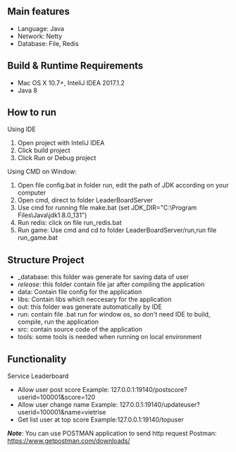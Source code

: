 Main features
-------------
   * Language: Java
   * Network: Netty
   * Database: File, Redis

Build & Runtime Requirements
------------------
* Mac OS X 10.7+, InteliJ IDEA 2017.1.2
* Java 8

How to run
--------------------
Using IDE
1) Open project with InteliJ IDEA
2) Click build project
3) Click Run or Debug project

Using CMD on Window:
1) Open file config.bat in folder run, edit the path of JDK according on your computer
2) Open cmd, direct to folder LeaderBoardServer
3) Use cmd for running file make.bat
(set JDK_DIR="C:\Program Files\Java\jdk1.8.0_131")
4) Run redis: click on file run_redis.bat
5) Run game: Use cmd and cd to folder LeaderBoardServer/run,run file run_game.bat

Structure Project
--------------------
* _database: this folder was generate for saving data of user
* _release_: this folder contain file jar after compiling the application
* data: Contain file config for the application
* libs: Contain libs which neccesary for the application
* out: this folder was generate automatically by IDE
* run: contain file .bat run for window os, so don't need IDE to build, compile, run the application
* src: contain source code of the application
* tools: some tools is needed when running on local environment

Functionality
-------------
Service Leaderboard
- Allow user post score
Example: 127.0.0.1:19140/postscore?userid=100001&score=120
- Allow user change name
Example: 127.0.0.1:19140/updateuser?userid=100001&name=vietrise
- Get list user at top score
Example:127.0.0.1:19140/topuser

***Note***:
You can use POSTMAN application to send http request
Postman: https://www.getpostman.com/downloads/
